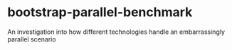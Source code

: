 # bootstrap-parallel-benchmark
An investigation into how different technologies handle an embarrassingly parallel scenario
